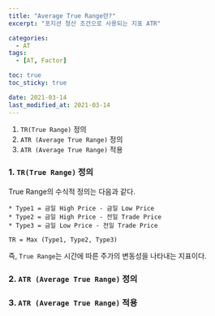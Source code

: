 ```yaml
---
title: "Average True Range란?"
excerpt: "포지션 청산 조건으로 사용되는 지표 ATR"

categories:
  - AT
tags:
  - [AT, Factor]

toc: true
toc_sticky: true

date: 2021-03-14
last_modified_at: 2021-03-14
---
```


1. `TR(True Range)` 정의 
2. `ATR (Average True Range)` 정의
3. `ATR (Average True Range)` 적용

### 1. `TR(True Range)` 정의
True Range의 수식적 정의는 다음과 같다.
```
* Type1 = 금일 High Price - 금일 Low Price
* Type2 = 금일 High Price - 전일 Trade Price
* Type3 = 금일 Low Price - 전일 Trade Price

TR = Max (Type1, Type2, Type3)
```
즉, `True Range`는 시간에 따른 주가의 변동성을 나타내는 지표이다.

### 2. `ATR (Average True Range)` 정의

### 3. `ATR (Average True Range)` 적용

